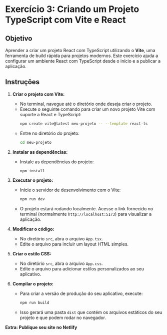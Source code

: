 # Exercício 3: Criando um Projeto TypeScript com Vite e React

## Objetivo
Aprender a criar um projeto React com TypeScript utilizando o **Vite**, uma ferramenta de build rápida para projetos modernos. Este exercício ajuda a configurar um ambiente React com TypeScript desde o início e a publicar a aplicação.

## Instruções

1. **Criar o projeto com Vite:**
   - No terminal, navegue até o diretório onde deseja criar o projeto.
   - Execute o seguinte comando para criar um novo projeto Vite com suporte a React e TypeScript:
     ```bash
     npm create vite@latest meu-projeto -- --template react-ts
     ```
   - Entre no diretório do projeto:
     ```bash
     cd meu-projeto
     ```

2. **Instalar as dependências:**
   - Instale as dependências do projeto:
     ```bash
     npm install
     ```

3. **Executar o projeto:**
   - Inicie o servidor de desenvolvimento com o Vite:
     ```bash
     npm run dev
     ```
   - O projeto estará rodando localmente. Acesse o link fornecido no terminal (normalmente `http://localhost:5173`) para visualizar a aplicação.

4. **Modificar o código:**
   - No diretório `src`, abra o arquivo `App.tsx`.
   - Edite o arquivo para incluir um layout HTML simples.

5. **Criar o estilo CSS:**
   - No diretório `src`, abra o arquivo `App.css`.
   - Edite o arquivo para adicionar estilos personalizados ao seu aplicativo.

6. **Compilar o projeto:**
   - Para criar a versão de produção do seu aplicativo, execute:
     ```bash
     npm run build
     ```
   - Isso gerará uma pasta `dist` que contém os arquivos estáticos do seu projeto e que podem rodar no navegador.

**Extra: Publique seu site no Netlify**